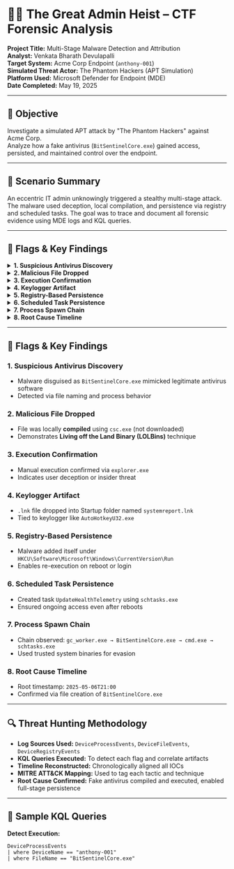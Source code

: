 # 🕵️‍♂️ The Great Admin Heist – CTF Forensic Analysis

**Project Title:** Multi-Stage Malware Detection and Attribution  
**Analyst:** Venkata Bharath Devulapalli  
**Target System:** Acme Corp Endpoint (`anthony-001`)  
**Simulated Threat Actor:** The Phantom Hackers (APT Simulation)  
**Platform Used:** Microsoft Defender for Endpoint (MDE)  
**Date Completed:** May 19, 2025

---

## 🧠 Objective

Investigate a simulated APT attack by "The Phantom Hackers" against Acme Corp.  
Analyze how a fake antivirus (`BitSentinelCore.exe`) gained access, persisted, and maintained control over the endpoint.

---

## 🧩 Scenario Summary

An eccentric IT admin unknowingly triggered a stealthy multi-stage attack. The malware used deception, local compilation, and persistence via registry and scheduled tasks. The goal was to trace and document all forensic evidence using MDE logs and KQL queries.

---

## 🚩 Flags & Key Findings

<details>
<summary><strong>1. Suspicious Antivirus Discovery</strong></summary>

- Malware disguised as `BitSentinelCore.exe` mimicked legitimate antivirus software  
- Detected via file naming and process behavior

</details>

<details>
<summary><strong>2. Malicious File Dropped</strong></summary>

- File was locally **compiled** using `csc.exe` (not downloaded)  
- Demonstrates **Living off the Land Binary (LOLBins)** technique

</details>

<details>
<summary><strong>3. Execution Confirmation</strong></summary>

- Manual execution confirmed via `explorer.exe`  
- Indicates user deception or insider threat

</details>

<details>
<summary><strong>4. Keylogger Artifact</strong></summary>

- `.lnk` file dropped into Startup folder named `systemreport.lnk`  
- Tied to keylogger like `AutoHotkeyU32.exe`

</details>

<details>
<summary><strong>5. Registry-Based Persistence</strong></summary>

- Malware added itself under `HKCU\Software\Microsoft\Windows\CurrentVersion\Run`  
- Enables re-execution on reboot or login

</details>

<details>
<summary><strong>6. Scheduled Task Persistence</strong></summary>

- Created task `UpdateHealthTelemetry` using `schtasks.exe`  
- Ensured ongoing access even after reboots

</details>

<details>
<summary><strong>7. Process Spawn Chain</strong></summary>

- Chain observed: `gc_worker.exe → BitSentinelCore.exe → cmd.exe → schtasks.exe`  
- Used trusted system binaries for evasion

</details>

<details>
<summary><strong>8. Root Cause Timeline</strong></summary>

- Root timestamp: `2025-05-06T21:00`  
- Confirmed via file creation of `BitSentinelCore.exe`

</details>

----

## 🚩 Flags & Key Findings

### 1. **Suspicious Antivirus Discovery**
- Malware disguised as `BitSentinelCore.exe` mimicked legitimate antivirus software
- Detected via file naming and process behavior

### 2. **Malicious File Dropped**
- File was locally **compiled** using `csc.exe` (not downloaded)
- Demonstrates **Living off the Land Binary (LOLBins)** technique

### 3. **Execution Confirmation**
- Manual execution confirmed via `explorer.exe`
- Indicates user deception or insider threat

### 4. **Keylogger Artifact**
- `.lnk` file dropped into Startup folder named `systemreport.lnk`
- Tied to keylogger like `AutoHotkeyU32.exe`

### 5. **Registry-Based Persistence**
- Malware added itself under `HKCU\Software\Microsoft\Windows\CurrentVersion\Run`
- Enables re-execution on reboot or login

### 6. **Scheduled Task Persistence**
- Created task `UpdateHealthTelemetry` using `schtasks.exe`
- Ensured ongoing access even after reboots

### 7. **Process Spawn Chain**
- Chain observed: `gc_worker.exe → BitSentinelCore.exe → cmd.exe → schtasks.exe`
- Used trusted system binaries for evasion

### 8. **Root Cause Timeline**
- Root timestamp: `2025-05-06T21:00`  
- Confirmed via file creation of `BitSentinelCore.exe`

---

## 🔍 Threat Hunting Methodology

- **Log Sources Used:** `DeviceProcessEvents`, `DeviceFileEvents`, `DeviceRegistryEvents`
- **KQL Queries Executed:** To detect each flag and correlate artifacts
- **Timeline Reconstructed:** Chronologically aligned all IOCs
- **MITRE ATT&CK Mapping:** Used to tag each tactic and technique
- **Root Cause Confirmed:** Fake antivirus compiled and executed, enabled full-stage persistence

---

## 🧪 Sample KQL Queries

**Detect Execution:**
```kusto
DeviceProcessEvents
| where DeviceName == "anthony-001"
| where FileName == "BitSentinelCore.exe"
